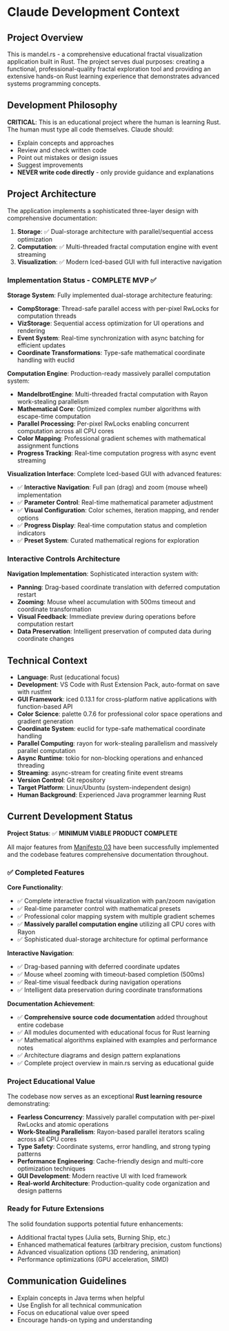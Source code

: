 # Claude Development Context

## Project Overview
This is mandel.rs - a comprehensive educational fractal visualization application built in Rust. The project serves dual purposes: creating a functional, professional-quality fractal exploration tool and providing an extensive hands-on Rust learning experience that demonstrates advanced systems programming concepts.

## Development Philosophy
**CRITICAL**: This is an educational project where the human is learning Rust. The human must type all code themselves. Claude should:
- Explain concepts and approaches
- Review and check written code
- Point out mistakes or design issues
- Suggest improvements
- **NEVER write code directly** - only provide guidance and explanations

## Project Architecture
The application implements a sophisticated three-layer design with comprehensive documentation:

1. **Storage**: ✅ Dual-storage architecture with parallel/sequential access optimization
2. **Computation**: ✅ Multi-threaded fractal computation engine with event streaming
3. **Visualization**: ✅ Modern Iced-based GUI with full interactive navigation

### Implementation Status - COMPLETE MVP ✅
**Storage System**: Fully implemented dual-storage architecture featuring:
- **CompStorage**: Thread-safe parallel access with per-pixel RwLocks for computation threads
- **VizStorage**: Sequential access optimization for UI operations and rendering
- **Event System**: Real-time synchronization with async batching for efficient updates
- **Coordinate Transformations**: Type-safe mathematical coordinate handling with euclid

**Computation Engine**: Production-ready massively parallel computation system:
- **MandelbrotEngine**: Multi-threaded fractal computation with Rayon work-stealing parallelism
- **Mathematical Core**: Optimized complex number algorithms with escape-time computation
- **Parallel Processing**: Per-pixel RwLocks enabling concurrent computation across all CPU cores
- **Color Mapping**: Professional gradient schemes with mathematical assignment functions
- **Progress Tracking**: Real-time computation progress with async event streaming

**Visualization Interface**: Complete Iced-based GUI with advanced features:
- ✅ **Interactive Navigation**: Full pan (drag) and zoom (mouse wheel) implementation
- ✅ **Parameter Control**: Real-time mathematical parameter adjustment
- ✅ **Visual Configuration**: Color schemes, iteration mapping, and render options
- ✅ **Progress Display**: Real-time computation status and completion indicators
- ✅ **Preset System**: Curated mathematical regions for exploration

### Interactive Controls Architecture

**Navigation Implementation**: Sophisticated interaction system with:
- **Panning**: Drag-based coordinate translation with deferred computation restart
- **Zooming**: Mouse wheel accumulation with 500ms timeout and coordinate transformation
- **Visual Feedback**: Immediate preview during operations before computation restart
- **Data Preservation**: Intelligent preservation of computed data during coordinate changes

## Technical Context
- **Language**: Rust (educational focus)
- **Development**: VS Code with Rust Extension Pack, auto-format on save with rustfmt
- **GUI Framework**: iced 0.13.1 for cross-platform native applications with function-based API
- **Color Science**: palette 0.7.6 for professional color space operations and gradient generation
- **Coordinate System**: euclid for type-safe mathematical coordinate handling
- **Parallel Computing**: rayon for work-stealing parallelism and massively parallel computation
- **Async Runtime**: tokio for non-blocking operations and enhanced threading
- **Streaming**: async-stream for creating finite event streams
- **Version Control**: Git repository
- **Target Platform**: Linux/Ubuntu (system-independent design)
- **Human Background**: Experienced Java programmer learning Rust

## Current Development Status
**Project Status**: ✅ **MINIMUM VIABLE PRODUCT COMPLETE**

All major features from [Manifesto 03](manifestos/manifesto-03-cleanup-and-mvp.md) have been successfully implemented and the codebase features comprehensive documentation throughout.

### ✅ Completed Features
**Core Functionality**:
- ✅ Complete interactive fractal visualization with pan/zoom navigation
- ✅ Real-time parameter control with mathematical presets
- ✅ Professional color mapping system with multiple gradient schemes
- ✅ **Massively parallel computation engine** utilizing all CPU cores with Rayon
- ✅ Sophisticated dual-storage architecture for optimal performance

**Interactive Navigation**:
- ✅ Drag-based panning with deferred coordinate updates
- ✅ Mouse wheel zooming with timeout-based completion (500ms)
- ✅ Real-time visual feedback during navigation operations
- ✅ Intelligent data preservation during coordinate transformations

**Documentation Achievement**:
- ✅ **Comprehensive source code documentation** added throughout entire codebase
- ✅ All modules documented with educational focus for Rust learning
- ✅ Mathematical algorithms explained with examples and performance notes
- ✅ Architecture diagrams and design pattern explanations
- ✅ Complete project overview in main.rs serving as educational guide

### Project Educational Value
The codebase now serves as an exceptional **Rust learning resource** demonstrating:
- **Fearless Concurrency**: Massively parallel computation with per-pixel RwLocks and atomic operations
- **Work-Stealing Parallelism**: Rayon-based parallel iterators scaling across all CPU cores
- **Type Safety**: Coordinate systems, error handling, and strong typing patterns
- **Performance Engineering**: Cache-friendly design and multi-core optimization techniques
- **GUI Development**: Modern reactive UI with Iced framework
- **Real-world Architecture**: Production-quality code organization and design patterns

### Ready for Future Extensions
The solid foundation supports potential future enhancements:
- Additional fractal types (Julia sets, Burning Ship, etc.)
- Enhanced mathematical features (arbitrary precision, custom functions)
- Advanced visualization options (3D rendering, animation)
- Performance optimizations (GPU acceleration, SIMD)

## Communication Guidelines
- Explain concepts in Java terms when helpful
- Use English for all technical communication
- Focus on educational value over speed
- Encourage hands-on typing and understanding